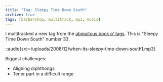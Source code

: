 ```yaml
---
title: "Tag: Sleepy Time Down South"
archive: true
tags: [barbershop, multitrack, mp3, music]
---
```


I multitracked a new tag from the [ubiquitous book o'
tags](http://www.stampedecitychorus.com/classic_tags_men2.pdf). This is "Sleepy
Time Down South" number 33.

::audio{src=/uploads/2008/12/when-its-sleepy-time-down-south1.mp3}

Biggest challenges:

- Aligning diphthongs
- Tenor part in a difficult range
